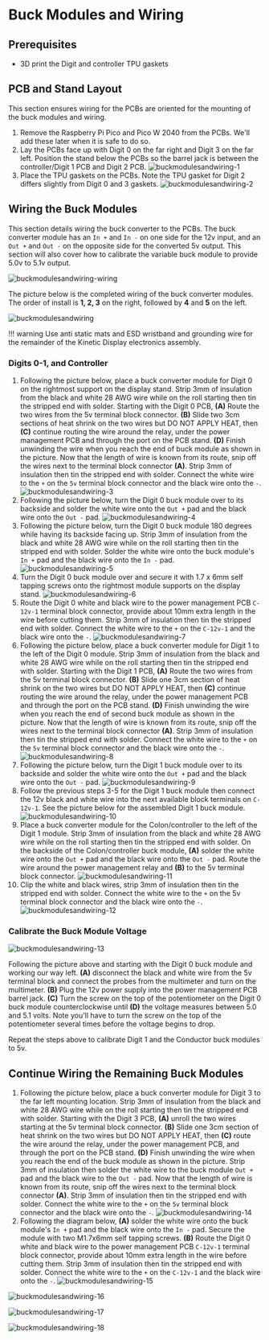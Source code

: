 # Buck Modules and Wiring

## Prerequisites

- 3D print the Digit and controller TPU gaskets

## PCB and Stand Layout

This section ensures wiring for the PCBs are oriented for the mounting of the buck modules and wiring.

1. Remove the Raspberry Pi Pico and Pico W 2040 from the PCBs. We'll add these later when it is safe to do so.
1. Lay the PCBs face up with Digit 0 on the far right and Digit 3 on the far left. Position the stand below the PCBs so the barrel jack is between the controller/Digit 1 PCB and Digit 2 PCB.
![buckmodulesandwiring-1](../img/buckmoduleassembly/buckmoduleassembly-1.webp)
1. Place the TPU gaskets on the PCBs. Note the TPU gasket for Digit 2 differs slightly from Digit 0 and 3 gaskets.
![buckmodulesandwiring-2](../img/buckmoduleassembly/buckmoduleassembly-2.webp)

## Wiring the Buck Modules

This section details wiring the buck converter to the PCBs. The buck converter module has an `In +` and `In -` on one side for the 12v input, and an `Out +` and `Out -` on the opposite side for the converted 5v output. This section will also cover how to calibrate the variable buck module to provide 5.0v to 5.1v output.

![buckmodulesandwiring-wiring](../img/buckmoduleassembly/buckmoduleassembly-wire.webp)

The picture below is the completed wiring of the buck converter modules. The order of install is **1, 2, 3** on the right, followed by **4** and **5** on the left.

![buckmodulesandwiring](../img/buckmoduleassembly/buckmoduleassembly-complete.webp)

!!! warning
    Use anti static mats and ESD wristband and grounding wire for the remainder of the Kinetic Display electronics assembly.

### Digits 0-1, and Controller

1. Following the picture below, place a buck converter module for Digit 0 on the rightmost support on the display stand. Strip 3mm of insulation from the black and white 28 AWG wire while on the roll starting then tin the stripped end with solder. Starting with the Digit 0 PCB, **(A)** Route the two wires from the 5v terminal block connector. **(B)** Slide two 3cm sections of heat shrink on the two wires but DO NOT APPLY HEAT, then **(C)** continue routing the wire around the relay, under the power management PCB and through the port on the PCB stand. **(D)** Finish unwinding the wire when you reach the end of buck module as shown in the picture. Now that the length of wire is known from its route, snip off the wires next to the terminal block connector **(A)**. Strip 3mm of insulation then tin the stripped end with solder. Connect the white wire to the `+` on the `5v` terminal block connector and the black wire onto the `-`.
![buckmodulesandwiring-3](../img/buckmoduleassembly/buckmoduleassembly-3.webp)
1. Following the picture below, turn the Digit 0 buck module over to its backside and solder the white wire onto the `Out +` pad and the black wire onto the `Out -` pad.
![buckmodulesandwiring-4](../img/buckmoduleassembly/buckmoduleassembly-4.webp)
1. Following the picture below, turn the Digit 0 buck module 180 degrees while having its backside facing up. Strip 3mm of insulation from the black and white 28 AWG wire while on the roll starting then tin the stripped end with solder. Solder the white wire onto the buck module's `In +` pad and the black wire onto the `In -` pad.
![buckmodulesandwiring-5](../img/buckmoduleassembly/buckmoduleassembly-5.webp)
1. Turn the Digit 0 buck module over and secure it with 1.7 x 6mm self tapping screws onto the rightmost module supports on the display stand.
![buckmodulesandwiring-6](../img/buckmoduleassembly/buckmoduleassembly-6.webp)
1. Route the Digit 0 white and black wire to the power management PCB `C-12v-1` terminal block connector, provide about 10mm extra length in the wire before cutting them. Strip 3mm of insulation then tin the stripped end with solder. Connect the white wire to the `+` on the `C-12v-1` and the black wire onto the `-`.
![buckmodulesandwiring-7](../img/buckmoduleassembly/buckmoduleassembly-7.webp)
1. Following the picture below, place a buck converter module for Digit 1 to the left of the Digit 0 module. Strip 3mm of insulation from the black and white 28 AWG wire while on the roll starting then tin the stripped end with solder. Starting with the Digit 1 PCB, **(A)** Route the two wires from the 5v terminal block connector. **(B)** Slide one 3cm section of heat shrink on the two wires but DO NOT APPLY HEAT, then **(C)** continue routing the wire around the relay, under the power management PCB and through the port on the PCB stand. **(D)** Finish unwinding the wire when you reach the end of second buck module as shown in the picture. Now that the length of wire is known from its route, snip off the wires next to the terminal block connector **(A)**. Strip 3mm of insulation then tin the stripped end with solder. Connect the white wire to the `+` on the `5v` terminal block connector and the black wire onto the `-`.
![buckmodulesandwiring-8](../img/buckmoduleassembly/buckmoduleassembly-8.webp)
1. Following the picture below, turn the Digit 1 buck module over to its backside and solder the white wire onto the `Out +` pad and the black wire onto the `Out -` pad.
![buckmodulesandwiring-9](../img/buckmoduleassembly/buckmoduleassembly-9.webp)
1. Follow the previous steps 3-5 for the Digit 1 buck module then connect the 12v black and white wire into the next available block terminals on `C-12v-1`. See the picture below for the assembled Digit 1 buck module.
![buckmodulesandwiring-10](../img/buckmoduleassembly/buckmoduleassembly-10.webp)
1. Place a buck converter module for the Colon/controller to the left of the Digit 1 module. Strip 3mm of insulation from the black and white 28 AWG wire while on the roll starting then tin the stripped end with solder. On the backside of the Colon/controller buck module, **(A)** solder the white wire onto the `Out +` pad and the black wire onto the `Out -` pad. Route the wire around the power management relay and **(B)** to the 5v terminal block connector.
![buckmodulesandwiring-11](../img/buckmoduleassembly/buckmoduleassembly-11.webp)
1. Clip the white and black wires, strip 3mm of insulation then tin the stripped end with solder. Connect the white wire to the `+` on the 5v terminal block connector and the black wire onto the `-`.
![buckmodulesandwiring-12](../img/buckmoduleassembly/buckmoduleassembly-12.webp)

### Calibrate the Buck Module Voltage

![buckmodulesandwiring-13](../img/buckmoduleassembly/buckmoduleassembly-13.webp)

Following the picture above and starting with the Digit 0 buck module and working our way left. **(A)** disconnect the black and white wire from the 5v terminal block and connect the probes from the multimeter and turn on the multimeter. **(B)** Plug the 12v power supply into the power management PCB barrel jack. **(C)** Turn the screw on the top of the potentiometer on the Digit 0 buck module counterclockwise until **(D)** the voltage measures between 5.0 and 5.1 volts. Note you'll have to turn the screw on the top of the potentiometer several times before the voltage begins to drop.

Repeat the steps above to calibrate Digit 1 and the Conductor buck modules to 5v.

## Continue Wiring the Remaining Buck Modules

1. Following the picture below, place a buck converter module for Digit 3 to the far left mounting location. Strip 3mm of insulation from the black and white 28 AWG wire while on the roll starting then tin the stripped end with solder. Starting with the Digit 3 PCB, **(A)** unroll the two wires starting at the 5v terminal block connector. **(B)** Slide one 3cm section of heat shrink on the two wires but DO NOT APPLY HEAT, then **(C)** route the wire around the relay, under the power management PCB, and through the port on the PCB stand. **(D)** Finish unwinding the wire when you reach the end of the buck module as shown in the picture. Strip 3mm of insulation then solder the white wire to the buck module `Out +` pad and the black wire to the `Out -` pad. Now that the length of wire is known from its route, snip off the wires next to the terminal block connector **(A)**. Strip 3mm of insulation then tin the stripped end with solder. Connect the white wire to the `+` on the `5v` terminal block connector and the black wire onto the `-`.
![buckmodulesandwiring-14](../img/buckmoduleassembly/buckmoduleassembly-14.webp)
1. Following the diagram below, **(A)** solder the white wire onto the buck module's `In +` pad and the black wire onto the `In -` pad. Secure the module with two M1.7x6mm self tapping screws. **(B)** Route the Digit 0 white and black wire to the power management PCB `C-12v-1` terminal block connector, provide about 10mm extra length in the wire before cutting them. Strip 3mm of insulation then tin the stripped end with solder. Connect the white wire to the `+` on the `C-12v-1` and the black wire onto the `-`.
![buckmodulesandwiring-15](../img/buckmoduleassembly/buckmoduleassembly-15.webp)

![buckmodulesandwiring-16](../img/buckmoduleassembly/buckmoduleassembly-16.webp)

![buckmodulesandwiring-17](../img/buckmoduleassembly/buckmoduleassembly-17.webp)

![buckmodulesandwiring-18](../img/buckmoduleassembly/buckmoduleassembly-18.webp)
